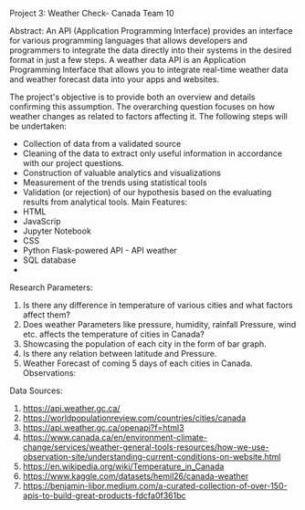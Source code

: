 



Project 3: Weather Check- Canada
Team 10

Abstract:
An API (Application Programming Interface) provides an interface for various programming languages that allows developers and programmers to integrate the data directly into their systems in the desired format in just a few steps. A weather data API is an Application Programming Interface that allows you to integrate real-time weather data and weather forecast data into your apps and websites. 

The project's objective is to provide both an overview and details confirming this assumption. The overarching question focuses on how weather changes as related to factors affecting it.
The following steps will be undertaken:
* Collection of data from a validated source
* Cleaning of the data to extract only useful information in accordance with our project questions.
* Construction of valuable analytics and visualizations
* Measurement of the trends using statistical tools
* Validation (or rejection) of our hypothesis based on the evaluating results from analytical tools.
Main Features:
* HTML
* JavaScrip
* Jupyter Notebook
* CSS
* Python Flask-powered API - API weather
* SQL database
* 
Research Parameters:
1. Is there any difference in temperature of various cities and what factors affect them? 
2. Does weather Parameters like pressure, humidity, rainfall Pressure, wind etc. affects the temperature of cities in Canada?
3. Showcasing the population of each city in the form of bar graph.
4. Is there any relation between latitude and Pressure.
5. Weather Forecast of coming 5 days of each cities in Canada.
Observations:

Data Sources:
1. https://api.weather.gc.ca/
2. https://worldpopulationreview.com/countries/cities/canada
3. https://api.weather.gc.ca/openapi?f=html3
4. https://www.canada.ca/en/environment-climate-change/services/weather-general-tools-resources/how-we-use-observation-site/understanding-current-conditions-on-website.html
5. https://en.wikipedia.org/wiki/Temperature_in_Canada
6. https://www.kaggle.com/datasets/hemil26/canada-weather
7. https://benjamin-libor.medium.com/a-curated-collection-of-over-150-apis-to-build-great-products-fdcfa0f361bc 


